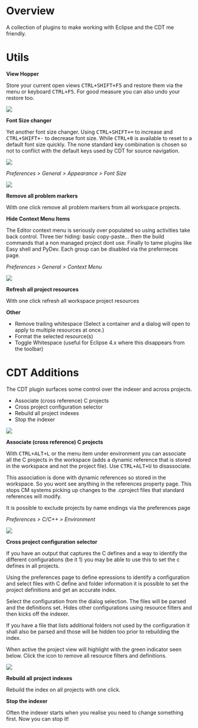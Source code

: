 Overview
===============

A collection of plugins to make working with Eclipse and the CDT me friendly.


Utils
==

**View Hopper**

Store your current open views <kbd>CTRL+SHIFT+F5</kbd> and restore them via the menu or keyboard <kbd>CTRL+F5</kbd>. For good measure you can also undo your restore too.

![](https://raw.github.com/ovinn/eclipse-plugins/master/com.vinn.feature.utils/images/view_hopper.png)


**Font Size changer**

Yet another font size changer. Using <kbd>CTRL+SHIFT+=</kbd> to increase and <kbd>CTRL+SHIFT+-</kbd> to decrease font size. While <kbd>CTRL+0</kbd> is available to reset to a default font size quickly. The none standard key combination is chosen so not to conflict with the default keys used by CDT for source navigation.

![](https://raw.github.com/ovinn/eclipse-plugins/master/com.vinn.feature.utils/images/tools.png)

*Preferences > General > Appearance > Font Size*

![](https://raw.github.com/ovinn/eclipse-plugins/master/com.vinn.feature.utils/images/font_size.png)



**Remove all problem markers**

With one click remove all problem markers from all workspace projects.

**Hide Context Menu Items**

The Editor context menu is seriously over populated so using activities take back control. Three tier hiding: basic copy-paste... then the build commands that a non managed project dont use. Finally to tame plugins like Easy shell and PyDev. Each group can be disabled via the preferneces page.

*Preferences > General > Context Menu*

![](https://raw.github.com/ovinn/eclipse-plugins/master/com.vinn.feature.utils/images/context_menu.png)


**Refresh all project resources**

With one click refresh all workspace project resources


**Other**

* Remove trailing whitespace (Select a container and a dialog will open to apply to multiple resources at once.)
* Format the selected resource(s)
* Toggle Whitespace (useful for Eclipse 4.x where this disappears from the toolbar)


CDT Additions
==

The CDT plugin surfaces some control over the indexer and across projects. 

* Associate (cross reference) C projects
* Cross project configuration selector
* Rebuild all project indexes
* Stop the indexer


![](https://raw.github.com/ovinn/eclipse-plugins/master/com.vinn.feature.cdt/images/environment.png)


**Associate (cross reference) C projects**

With <kbd>CTRL+ALT+L</kbd> or the menu item under environment you can associate all the C projects in the workspace (adds a dynamic reference that is stored in the workspace and not the project file). Use <kbd>CTRL+ALT+U</kbd> to disassociate.

This association is done with dynamic references so stored in the workspace. So you wont see anything in the references property page. This stops CM systems picking up changes to the .cproject files that standard references will modify.

It is possible to exclude projects by name endings via the preferences page

*Preferences > C/C++ > Environment*

![](https://raw.github.com/ovinn/eclipse-plugins/master/com.vinn.feature.cdt/images/preferences.png)


**Cross project configuration selector**

If you have an output that captures the C defines and a way to identify the different configurations (be it 1) you may be able to use this to set the c defines in all projects.

Using the preferences page to define epressions to identify a configuration and select files with C define and folder information it is possible to set the project definitions and get an accurate index.

Select the configuration from the dialog selection. The files will be parsed and the definitions set. Hides other configurations using resource filters and then kicks off the indexer. 

If you have a file that lists additional folders not used by the configuration it shall also be parsed and those will be hidden too prior to rebuilding the index.

When active the project view will highlight with the green indicator seen below. Click the icon to remove all resource filters and definitions.

![](https://raw.github.com/ovinn/eclipse-plugins/master/com.vinn.feature.cdt/images/environment_indicator.png)


**Rebuild all project indexes**

Rebuild the index on all projects with one click.

**Stop the indexer**

Often the indexer starts when you realise you need to change something first. Now you can stop it!

